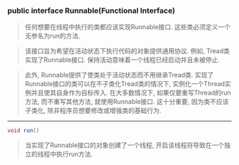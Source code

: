 ### public interface Runnable(Functional Interface)

> 任何想要在线程中执行的类都应该实现Runnable接口. 这些类必须定义一个无参名为run的方法.

> 该接口旨为希望在活动状态下执行代码的对象提供通用协议. 例如, Tread类实现了Runnable接口. 保持活动意味着一个线程已经启动并且未被停止.

> 此外, Runnable提供了使类处于活动状态而不用继承Tread类. 实现了Runnable接口的类可以在不子类化Tread类的情况下, 实例化一个Thread实例并且使其自身作为目标传入. 在大多数情况下, 如果仅要重写Thread的run方法, 而不重写其他方法, 就使用Runnable接口. 这十分重要, 因为类不应该子类化, 除非程序员想要修改或增强类的基础行为.
---

```java 
void run()
```
> 当实现了Runnable接口的对象创建了一个线程, 开启该线程将导致在一个独立的线程中执行run方法.